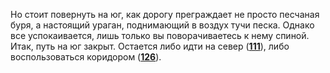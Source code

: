 Но стоит повернуть на юг, как дорогу преграждает не просто песчаная буря, а настоящий ураган, поднимающий в воздух тучи песка. Однако все успокаивается, лишь только вы поворачиваетесь к нему спиной. Итак, путь на юг закрыт. Остается либо идти на север ([**111**](#n_111)), либо воспользоваться коридором ([**126**](#n_126)).

